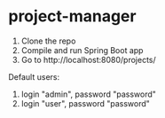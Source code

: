 # project-manager
1. Clone the repo
2. Compile and run Spring Boot app
3. Go to http://localhost:8080/projects/


Default users:
1. login "admin", password "password"
2. login "user", password "password"
